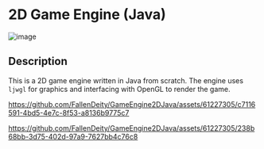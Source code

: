 # 2D Game Engine (Java)

![image](https://github.com/FallenDeity/GameEngine2DJava/assets/61227305/e58294e8-824d-47d1-9acd-a9528cf53119)

## Description

This is a 2D game engine written in Java from scratch. The engine uses `ljwgl` for graphics and interfacing with OpenGL to render the game.

https://github.com/FallenDeity/GameEngine2DJava/assets/61227305/c7116591-4bd5-4e7c-8f53-a8136b9775c7

https://github.com/FallenDeity/GameEngine2DJava/assets/61227305/238b68bb-3d75-402d-97a9-7627bb4c76c8
